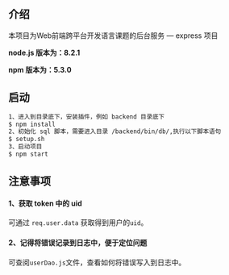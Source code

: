 ## 介绍

本项目为Web前端跨平台开发语言课题的后台服务 — express 项目

**node.js 版本为：8.2.1**

**npm 版本为：5.3.0**

## 启动

``` bash
1、进入到目录底下，安装插件，例如 backend 目录底下
$ npm install
2、初始化 sql 脚本，需要进入目录 /backend/bin/db/,执行以下脚本语句
$ setup.sh
3、启动项目
$ npm start
```

## 注意事项

#### 1、获取 token 中的 uid

可通过 `req.user.data`  获取得到用户的`uid`。

#### 2、记得将错误记录到日志中，便于定位问题

可查阅`userDao.js`文件，查看如何将错误写入到日志中。